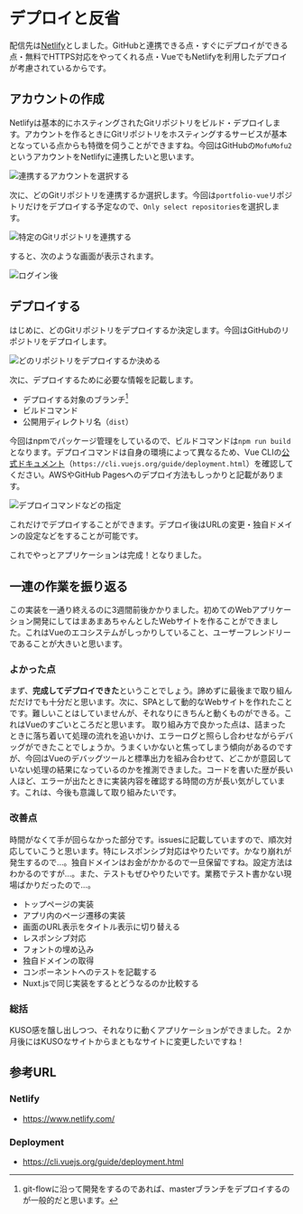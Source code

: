# デプロイと反省

配信先は[Netlify](https://www.netlify.com/)としました。GitHubと連携できる点・すぐにデプロイができる点・無料でHTTPS対応をやってくれる点・VueでもNetlifyを利用したデプロイが考慮されているからです。

## アカウントの作成

Netlifyは基本的にホスティングされたGitリポジトリをビルド・デプロイします。アカウントを作るときにGitリポジトリをホスティングするサービスが基本となっている点からも特徴を伺うことができますね。今回はGitHubの``MofuMofu2``というアカウントをNetlifyに連携したいと思います。

![連携するアカウントを選択する](../images/chapter7/signup.png)

次に、どのGitリポジトリを連携するか選択します。今回は``portfolio-vue``リポジトリだけをデプロイする予定なので、``Only select repositories``を選択します。

![特定のGitリポジトリを連携する](../images/chapter7/select_repo.png)

すると、次のような画面が表示されます。

![ログイン後](../images/chapter7/select_repo.png)

## デプロイする

はじめに、どのGitリポジトリをデプロイするか決定します。今回はGitHubのリポジトリをデプロイします。

![どのリポジトリをデプロイするか決める](../images/chapter7/create_new_site_01.png)

次に、デプロイするために必要な情報を記載します。

- デプロイする対象のブランチ[^deploy-branch]
- ビルドコマンド
- 公開用ディレクトリ名（``dist``）

今回はnpmでパッケージ管理をしているので、ビルドコマンドは``npm run build``となります。デプロイコマンドは自身の環境によって異なるため、Vue CLIの[公式ドキュメント](https://cli.vuejs.org/guide/deployment.html)（``https://cli.vuejs.org/guide/deployment.html``）を確認してください。AWSやGitHub Pagesへのデプロイ方法もしっかりと記載があります。

![デプロイコマンドなどの指定](../images/chapter7/create_new_site_02.png)

[^deploy-branch]: git-flowに沿って開発をするのであれば、masterブランチをデプロイするのが一般的だと思います。

これだけでデプロイすることができます。デプロイ後はURLの変更・独自ドメインの設定などをすることが可能です。

これでやっとアプリケーションは完成！となりました。

## 一連の作業を振り返る

この実装を一通り終えるのに3週間前後かかりました。初めてのWebアプリケーション開発にしてはまあまあちゃんとしたWebサイトを作ることができました。これはVueのエコシステムがしっかりしていること、ユーザーフレンドリーであることが大きいと思います。

### よかった点

まず、**完成してデプロイできた**ということでしょう。諦めずに最後まで取り組んだだけでも十分だと思います。次に、SPAとして動的なWebサイトを作れたことです。難しいことはしていませんが、それなりにきちんと動くものができる。これはVueのすごいところだと思います。
取り組み方で良かった点は、詰まったときに落ち着いて処理の流れを追いかけ、エラーログと照らし合わせながらデバッグができたことでしょうか。うまくいかないと焦ってしまう傾向があるのですが、今回はVueのデバッグツールと標準出力を組み合わせて、どこかが意図していない処理の結果になっているのかを推測できました。コードを書いた歴が長い人ほど、エラーが出たときに実装内容を確認する時間の方が長い気がしています。これは、今後も意識して取り組みたいです。

### 改善点

時間がなくて手が回らなかった部分です。issuesに記載していますので、順次対応していこうと思います。特にレスポンシブ対応はやりたいです。かなり崩れが発生するので…。独自ドメインはお金がかかるので一旦保留ですね。設定方法はわかるのですが…。また、テストもぜひやりたいです。業務でテスト書かない現場ばかりだったので…。

- トップページの実装
- アプリ内のページ遷移の実装
- 画面のURL表示をタイトル表示に切り替える
- レスポンシブ対応
- フォントの埋め込み
- 独自ドメインの取得
- コンポーネントへのテストを記載する
- Nuxt.jsで同じ実装をするとどうなるのか比較する

### 総括

KUSO感を醸し出しつつ、それなりに動くアプリケーションができました。２か月後にはKUSOなサイトからまともなサイトに変更したいですね！

## 参考URL

### Netlify

- https://www.netlify.com/

### Deployment

- https://cli.vuejs.org/guide/deployment.html